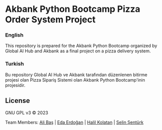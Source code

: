 # Akbank Python Bootcamp Pizza Order System Project

### English
This repository is prepared for the Akbank Python Bootcamp organized by Global AI Hub and Akbank as a final project on a pizza delivery system.

### Turkish
Bu repository Global AI Hub ve Akbank tarafından düzenlenen bitirme projesi olan Pizza Sipariş Sistemi olan Akbank Python Bootcamp'inin projesidir.

## License

GNU GPL v3 © 2023 

Team Members: [Ali Baş](https://github.com/Alibbas) | [Eda Erdoğan](https://github.com/eda-erdogan) | [Halil Kolatan](https://github.com/hkolatan) | [Selin Şentürk](https://github.com/selinsenturk)
